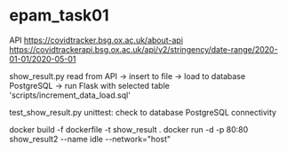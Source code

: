 # epam_task01
API https://covidtracker.bsg.ox.ac.uk/about-api 
    https://covidtrackerapi.bsg.ox.ac.uk/api/v2/stringency/date-range/2020-01-01/2020-05-01

show_result.py
read from API -> insert to file -> load to database PostgreSQL -> run Flask with selected table 'scripts/increment_data_load.sql'

test_show_result.py
unittest: check to database PostgreSQL connectivity

docker build -f dockerfile -t show_result .
docker run -d -p 80:80 show_result2 --name idle --network="host"
